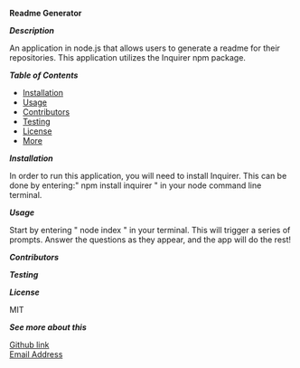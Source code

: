 
  **Readme Generator**

  **_Description_**

  An application in node.js that allows users to generate a readme for their repositories. This application utilizes the Inquirer npm package.

  **_Table of Contents_**
  - [Installation](#Installation)
  - [Usage](#Usage)
  - [Contributors](#Guidelines)
  - [Testing](#Testing)
  - [License](#License)
  - [More](#More)

  <a name="Installation">**_Installation_**</a>

  In order to run this application, you will need to install Inquirer. This can be done by entering:" npm install inquirer " in your node command line terminal.

  <a name="Usage">**_Usage_**</a>

  Start by entering " node index " in your terminal. This will trigger a series of prompts. Answer the questions as they appear, and the app will do the rest!

  <a name="Guidelines">**_Contributors_**</a>

  

  <a name="Testing">**_Testing_**</a>

  

  <a name="License">**_License_**</a>

  MIT

  <a name="More">**_See more about this_**</a>

  [Github link](www.github.com/tedwar52)  
  [Email Address](tedwar52@gmail.com)

